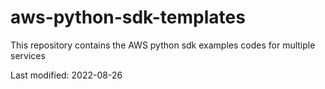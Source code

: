 # aws-python-sdk-templates
This repository contains the AWS python sdk examples codes for multiple services

Last modified: 2022-08-26
